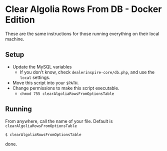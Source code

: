 # Clear Algolia Rows From DB - Docker Edition

These are the same instructions for those running everything on their local machine.

## Setup

- Update the MySQL variables
    - If you don't know, check `dealerinspire-core/db.php`, and use the `local` settings.
- Move this script into your `$PATH`.
- Change permissions to make this script executable.
    - `chmod 755 clearAlgoliaRowsFromOptionsTable`

## Running

From anywhere, call the name of your file. Default is `clearAlgoliaRowsFromOptionsTable`

`$ clearAlgoliaRowsFromOptionsTable`

done.
